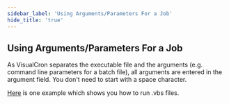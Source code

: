 ```yaml
---
sidebar_label: 'Using Arguments/Parameters For a Job'
hide_title: 'true'
---
```


## Using Arguments/Parameters For a Job

As VisualCron separates the executable file and the arguments (e.g. command line parameters for a batch file), all arguments are entered in the argument field. You don't need to start with a space character.
 
[Here](here) is one example which shows you how to run .vbs files.